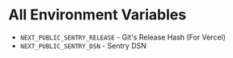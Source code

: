 # All Environment Variables
* `NEXT_PUBLIC_SENTRY_RELEASE` - Git's Release Hash (For Vercel)
* `NEXT_PUBLIC_SENTRY_DSN` - Sentry DSN